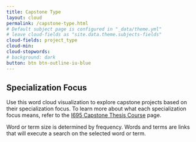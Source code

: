 ```yaml
---
title: Capstone Type
layout: cloud
permalink: /capstone-type.html
# Default subject page is configured in "_data/theme.yml"
# leave cloud-fields as "site.data.theme.subjects-fields"
cloud-fields: project_type
cloud-min: 
cloud-stopwords:
# background: dark
button: btn btn-outline-iu-blue
---
```


## Specialization Focus


Use this word cloud visualization to explore capstone projects based on their specialization focus. To learn more about what each specialization focus means, refer to the [I695 Capstone Thesis Course](i695-capstone-thesis.html) page.  

Word or term size is determined by frequency. Words and terms are links that will execute a search on the selected word or term.